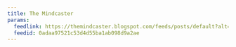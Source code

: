 ```yaml
---
title: The Mindcaster
params:
  feedlink: https://themindcaster.blogspot.com/feeds/posts/default?alt=rss
  feedid: 0adaa97521c53d4d55ba1ab098d9a2ae
---
```

